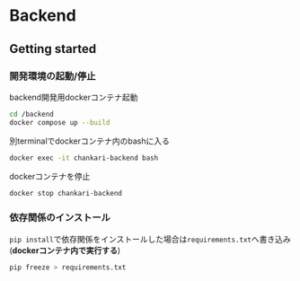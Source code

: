 # Backend

## Getting started

### 開発環境の起動/停止
backend開発用dockerコンテナ起動
```sh
cd /backend
docker compose up --build
```
別terminalでdockerコンテナ内のbashに入る
```sh
docker exec -it chankari-backend bash
```
dockerコンテナを停止
```sh
docker stop chankari-backend
```

### 依存関係のインストール
`pip install`で依存関係をインストールした場合は`requirements.txt`へ書き込み (**dockerコンテナ内で実行する**)
```sh
pip freeze > requirements.txt
```